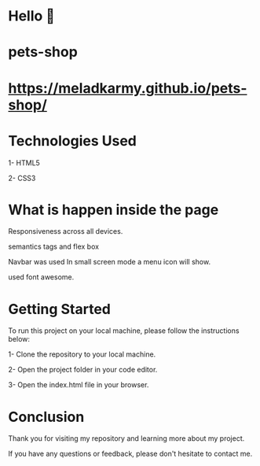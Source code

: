 # Hello 👋
# pets-shop
# https://meladkarmy.github.io/pets-shop/

# Technologies Used
1- HTML5

2- CSS3

# What is happen inside the page

Responsiveness across all devices.

semantics tags and flex box 

Navbar was used In small screen mode a menu icon will show.

used font awesome.



# Getting Started
To run this project on your local machine, please follow the instructions below:

1- Clone the repository to your local machine.

2- Open the project folder in your code editor.

3- Open the index.html file in your browser.

# Conclusion

Thank you for visiting my repository and learning more about my project.

If you have any questions or feedback, please don't hesitate to contact me.
